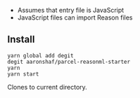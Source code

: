 * Assumes that entry file is JavaScript
* JavaScript files can import Reason files

## Install

```
yarn global add degit
degit aaronshaf/parcel-reasonml-starter
yarn
yarn start
```

Clones to current directory.
